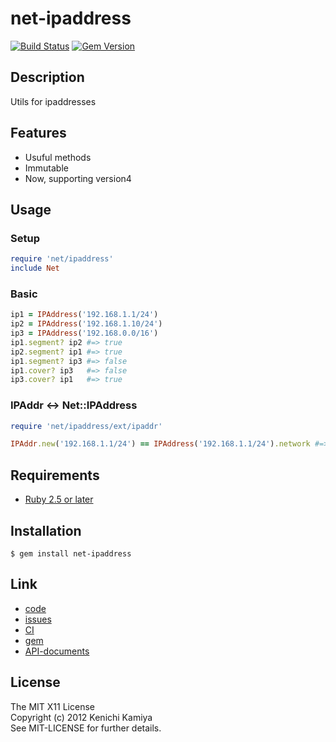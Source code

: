 net-ipaddress
==============

[![Build Status](https://secure.travis-ci.org/kachick/net-ipaddress.png)](http://travis-ci.org/kachick/net-ipaddress)
[![Gem Version](https://badge.fury.io/rb/net-ipaddress.png)](http://badge.fury.io/rb/net-ipaddress)

Description
------------

Utils for ipaddresses

Features
--------

* Usuful methods
* Immutable
* Now, supporting version4

Usage
-----

### Setup

```ruby
require 'net/ipaddress'
include Net
```

### Basic

```ruby
ip1 = IPAddress('192.168.1.1/24')
ip2 = IPAddress('192.168.1.10/24')
ip3 = IPAddress('192.168.0.0/16')
ip1.segment? ip2 #=> true
ip2.segment? ip1 #=> true
ip1.segment? ip3 #=> false
ip1.cover? ip3   #=> false
ip3.cover? ip1   #=> true
```

### IPAddr <-> Net::IPAddress

```ruby
require 'net/ipaddress/ext/ipaddr'

IPAddr.new('192.168.1.1/24') == IPAddress('192.168.1.1/24').network #=> true
```

Requirements
------------

* [Ruby 2.5 or later](http://travis-ci.org/#!/kachick/net-ipaddress)

Installation
-------------

```shell
$ gem install net-ipaddress
```

Link
----

* [code](https://github.com/kachick/net-ipaddress)
* [issues](https://github.com/kachick/net-ipaddress/issues)
* [CI](http://travis-ci.org/#!/kachick/net-ipaddress)
* [gem](https://rubygems.org/gems/net-ipaddress)
* [API-documents](http://www.rubydoc.info/github/kachick/net-ipaddress)

License
-------

The MIT X11 License  
Copyright (c) 2012 Kenichi Kamiya  
See MIT-LICENSE for further details.
